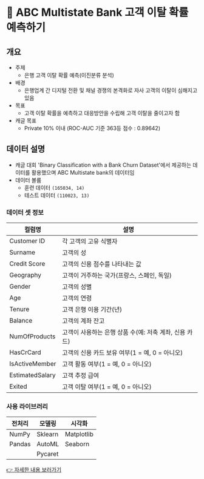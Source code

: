 # 🏦 ABC Multistate Bank 고객 이탈 확률 예측하기


## 개요
- 주제
    - 은행 고객 이탈 확률 예측(이진분류 분석)
- 배경
    - 은행업계 간 디지털 전환 및 채널 경쟁의 본격화로 자사 고객의 이탈이 심해지고 있음
- 목표
    - 고객 이탈 확률을 예측하고 대응방안을 수립해 고객 이탈을 줄이고자 함
- 캐글 목표
    - Private 10% 이내 (ROC-AUC 기준 363등 점수 : 0.89642)


## 데이터 설명
- 캐글 대회 'Binary Classification with a Bank Churn Dataset'에서 제공하는 데이터를 활용했으며 ABC Multistate bank의 데이터임
- 데이터 볼륨
  - 훈련 데이터 `(165034, 14)`
  - 테스트 데이터 `(110023, 13)`
    
### 데이터 셋 정보
|컬럼명|설명|
|-|-|
|Customer ID|각 고객의 고유 식별자|
|Surname|고객의 성|
|Credit Score|고객의 신용 점수를 나타내는 값|
|Geography|고객이 거주하는 국가(프랑스, 스페인, 독일)|
|Gender|고객의 성별|
|Age|고객의 연령|
|Tenure|고객 은행 이용 기간(년)|
|Balance|고객의 계좌 잔고|
|NumOfProducts|고객이 사용하는 은행 상품 수(예: 저축 계좌, 신용 카드)|
|HasCrCard|고객의 신용 카드 보유 여부(1 = 예, 0 = 아니오)|
|IsActiveMember|고객 활동 여부(1 = 예, 0 = 아니오)|
|EstimatedSalary|고객 추정 급여|
|Exited	|고객 이탈 여부(1 = 예, 0 = 아니오)|

### 사용 라이브러리
|전처리|모델링|시각화|
|-|-|-|
|NumPy|Sklearn|Matplotlib|
|Pandas|AutoML|Seaborn|
||Pycaret||


[👉 자세한 내용 보러가기](https://www.notion.so/96fdf01dd0b94c8dbc07e11e93850aa5)

